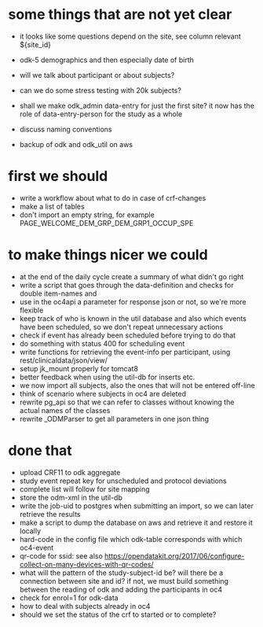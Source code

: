 # some things that are not yet clear
- it looks like some questions depend on the site, see column relevant ${site_id}
- odk-5 demographics and then especially date of birth

- will we talk about participant or about subjects?
- can we do some stress testing with 20k subjects?
- shall we make odk_admin data-entry for just the first site? it now has the role of data-entry-person for the study as a whole
- discuss naming conventions
- backup of odk and odk_util on aws


# first we should
- write a workflow about what to do in case of crf-changes
- make a list of tables
- don't import an empty string, for example PAGE_WELCOME_DEM_GRP_DEM_GRP1_OCCUP_SPE

# to make things nicer we could
- at the end of the daily cycle create a summary of what didn't go right
- write a script that goes through the data-definition and checks for double item-names and 
- use in the oc4api a parameter for response json or not, so we're more flexible
- keep track of who is known in the util database and also which events have been scheduled, so we don't repeat unnecessary actions
- check if event has already been scheduled before trying to do that
- do something with status 400 for scheduling event
- write functions for retrieving the event-info per participant, using rest/clinicaldata/json/view/
- setup jk_mount properly for tomcat8
- better feedback when using the util-db for inserts etc.
- we now import all subjects, also the ones that will not be entered off-line
- think of scenario where subjects in oc4 are deleted
- rewrite pg_api so that we can refer to classes without knowing the actual names of the classes
- rewrite _ODMParser to get all parameters in one json thing

# done that 
- upload CRF11 to odk aggregate
- study event repeat key for unscheduled and protocol deviations
- complete list will follow for site mapping 
- store the odm-xml in the util-db
- write the job-uid to postgres when submitting an import, so we can later retrieve the results
- make a script to dump the database on aws and retrieve it and restore it locally
- hard-code in the config file which odk-table corresponds with which oc4-event
- qr-code for ssid: see also https://opendatakit.org/2017/06/configure-collect-on-many-devices-with-qr-codes/
- what will the pattern of the study-subject-id be? will there be a connection between site and id? if not, we must build something between the reading of odk and adding the participants in oc4
- check for enrol=1 for odk-data
- how to deal with subjects already in oc4
- should we set the status of the crf to started or to complete?
